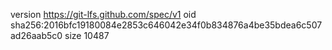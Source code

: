 version https://git-lfs.github.com/spec/v1
oid sha256:2016bfc19180084e2853c646042e34f0b834876a4be35bdea6c507ad26aab5c0
size 10487
